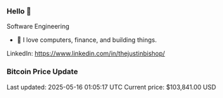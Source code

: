 ### Hello 🤙  

Software Engineering

- 🔭 I love computers, finance, and building things.
  
LinkedIn: https://www.linkedin.com/in/thejustinbishop/  



















































































































































### Bitcoin Price Update
Last updated: 2025-05-16 01:05:17 UTC
Current price: $103,841.00 USD
